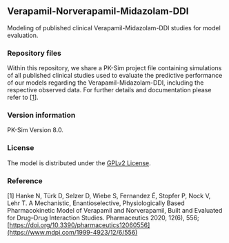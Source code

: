 ## Verapamil-Norverapamil-Midazolam-DDI
Modeling of published clinical Verapamil-Midazolam-DDI studies for model evaluation.

### Repository files
Within this repository, we share a PK-Sim project file containing simulations of all published clinical studies used to evaluate the predictive performance of our models regarding the Verapamil-Midazolam-DDI, including the respective observed data. For further details and documentation please refer to [[1](#reference)].

### Version information
PK-Sim Version 8.0.

### License
The model is distributed under the [GPLv2 License](https://github.com/Open-Systems-Pharmacology/Suite/blob/develop/LICENSE). 

### Reference
[1] Hanke N, Türk D, Selzer D, Wiebe S, Fernandez É, Stopfer P, Nock V, Lehr T. 
A Mechanistic, Enantioselective, Physiologically Based Pharmacokinetic Model of Verapamil and Norverapamil, Built and Evaluated for Drug–Drug Interaction Studies. Pharmaceutics 2020, 12(6), 556; [https://doi.org/10.3390/pharmaceutics12060556](https://www.mdpi.com/1999-4923/12/6/556)
